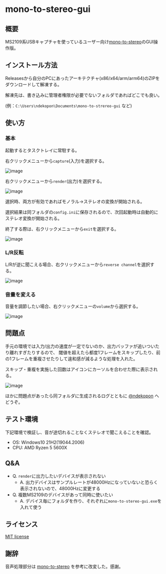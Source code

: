 # mono-to-stereo-gui

## 概要

MS2109系USBキャプチャを使っているユーザー向け[mono-to-stereo](https://github.com/ToadKing/mono-to-stereo)のGUI操作版。


## インストール方法

Releasesから自分のPCにあったアーキテクチャ(x86/x64/arm/arm64)のZIPをダウンロードして解凍する。

解凍先は、書き込みに管理者権限が必要でないフォルダであればどこでも良い。

(例：`C:\Users\ndekopon\Documents\mono-to-strereo-gui` など)


## 使い方

### 基本

起動するとタスクトレイに常駐する。

右クリックメニューから`capture`(入力)を選択する。

![image](https://user-images.githubusercontent.com/92087784/194231996-b46a864f-a94a-40bd-b599-891eff74331b.png)

右クリックメニューから`render`(出力)を選択する。

![image](https://user-images.githubusercontent.com/92087784/194232196-f818a143-ba69-4ae0-8ee5-bfdd83850a72.png)

選択時、両方が有効であればモノラル→ステレオの変換が開始される。

選択結果は同フォルダの`config.ini`に保存されるので、次回起動時は自動的にステレオ変換が開始される。

終了する際は、右クリックメニューから`exit`を選択する。

![image](https://user-images.githubusercontent.com/92087784/194233720-4f2e5948-6864-4622-9200-efaaebb6f71a.png)


### L/R反転

L/Rが逆に聞こえる場合、右クリックメニューから`reverse channel`を選択する。

![image](https://user-images.githubusercontent.com/92087784/194232915-0b4f5e5a-ab4c-4260-938d-e5b7b19a30a7.png)

### 音量を変える

音量を調節したい場合、右クリックメニューの`volume`から選択する。

![image](https://user-images.githubusercontent.com/92087784/194233329-ad27d0e0-8d90-446a-b61a-72f131c47156.png)


## 問題点

手元の環境では入力/出力の速度が一定でないのか、出力バッファが追いついたり離れすぎたりするので、
閾値を超えたら都度1フレームをスキップしたり、前の1フレームを重複させたりして違和感が減るような処理を入れた。

スキップ・重複を実施した回数はアイコンにカーソルを合わせた際に表示される。

![image](https://user-images.githubusercontent.com/92087784/193987174-92411b22-bf03-4eb9-b830-abafd9ba50cb.png)


ほかに問題点があったら同フォルダに生成されるログとともに [@ndekopon](https://twitter.com/ndekopon) へどうぞ。


## テスト環境

下記環境で検証し、音が途切れることなくステレオで聞こえることを確認。

- OS: Windows10 21H2(19044.2006)
- CPU: AMD Ryzen 5 5600X


## Q&A

- Q. `render`に出力したいデバイスが表示されない
    - A. 出力デバイスはサンプルレートが48000Hzになっていないと恐らく表示されないので、48000Hzに変更する
- Q. 複数MS2109のデバイスがあって同時に使いたい
    - A. デバイス毎にフォルダを作り、それぞれに`mono-to-stereo-gui.exe`を入れて使う


## ライセンス

[MIT license](https://choosealicense.com/licenses/mit/)


## 謝辞

音声処理部分は [mono-to-stereo](https://github.com/ToadKing/mono-to-stereo) を参考に改変した。感謝。

